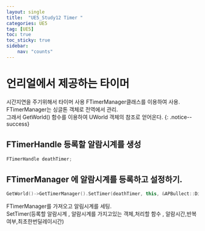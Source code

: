 ```yaml
---
layout: single
title:  "UE5_Study12 Timer "
categories: UE5
tag: [UE5]
toc: true
toc_sticky: true
sidebar:
    nav: "counts"
---
```

   
# 언리얼에서 제공하는 타이머

시간지연을 주기위해서 타이머 사용 
FTimerManager클래스를 이용하여 사용. FTimerManager는 싱글톤 객체로 전역에서 관리.   
그래서 GetWorld() 함수를 이용하여 UWorld 객체의 참조로 얻어온다.
{: .notice--success}

## FTimerHandle 등록할 알람시계를 생성

```cpp
FTimerHandle deathTimer;   
```

## FTimerManager 에 알람시계를 등록하고 설정하기.

```cpp
GetWorld()->GetTimerManager().SetTimer(deathTimer, this, &APBullect::Die, 2.0f, false);   
```
FTimerManager를 가져오고 알림시계를 세팅.   
SetTimer(등록할 알람시계 , 알람시계를 가지고있는 객체,처리할 함수 , 알람시간,반복여부,최초한번딜레이시간)

